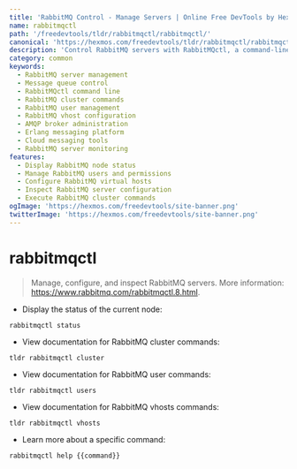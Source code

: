 ```yaml
---
title: 'RabbitMQ Control - Manage Servers | Online Free DevTools by Hexmos'
name: rabbitmqctl
path: '/freedevtools/tldr/rabbitmqctl/rabbitmqctl/'
canonical: 'https://hexmos.com/freedevtools/tldr/rabbitmqctl/rabbitmqctl/'
description: 'Control RabbitMQ servers with RabbitMQctl, a command-line tool for managing message queues. Inspect status, configure vhosts, and manage users efficiently. Free online tool, no registration required.'
category: common
keywords:
  - RabbitMQ server management
  - Message queue control
  - RabbitMQctl command line
  - RabbitMQ cluster commands
  - RabbitMQ user management
  - RabbitMQ vhost configuration
  - AMQP broker administration
  - Erlang messaging platform
  - Cloud messaging tools
  - RabbitMQ server monitoring
features:
  - Display RabbitMQ node status
  - Manage RabbitMQ users and permissions
  - Configure RabbitMQ virtual hosts
  - Inspect RabbitMQ server configuration
  - Execute RabbitMQ cluster commands
ogImage: 'https://hexmos.com/freedevtools/site-banner.png'
twitterImage: 'https://hexmos.com/freedevtools/site-banner.png'
---
```


# rabbitmqctl

> Manage, configure, and inspect RabbitMQ servers.
> More information: <https://www.rabbitmq.com/rabbitmqctl.8.html>.

- Display the status of the current node:

`rabbitmqctl status`

- View documentation for RabbitMQ cluster commands:

`tldr rabbitmqctl cluster`

- View documentation for RabbitMQ user commands:

`tldr rabbitmqctl users`

- View documentation for RabbitMQ vhosts commands:

`tldr rabbitmqctl vhosts`

- Learn more about a specific command:

`rabbitmqctl help {{command}}`
